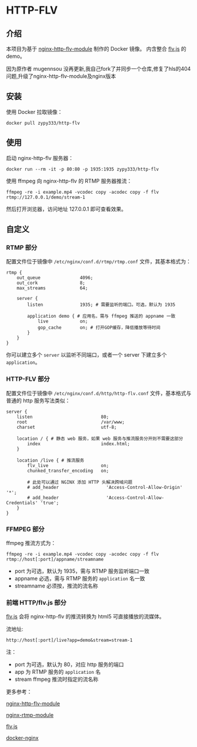# HTTP-FLV

## 介绍

本项目为基于 [nginx-http-flv-module](https://github.com/winshining/nginx-http-flv-module) 制作的 Docker 镜像。
内含整合 [flv.js](https://github.com/bilibili/flv.js) 的 demo。

因为原作者 mugennsou 没再更新,我自己fork了并同步一个仓库,修复了hls的404问题,升级了nginx-http-flv-module及nginx版本

## 安装

使用 Docker 拉取镜像：

```shell
docker pull zypy333/http-flv
```

 
## 使用

启动 nginx-http-flv 服务器：

```shell
docker run --rm -it -p 80:80 -p 1935:1935 zypy333/http-flv
```

使用 ffmpeg 向 nginx-http-flv 的 RTMP 服务器推流：

```shell
ffmpeg -re -i example.mp4 -vcodec copy -acodec copy -f flv rtmp://127.0.0.1/demo/stream-1
```

然后打开浏览器，访问地址 127.0.0.1 即可查看效果。

## 自定义

### RTMP 部分

配置文件位于镜像中 `/etc/nginx/conf.d/rtmp/rtmp.conf` 文件，其基本格式为：

```nginx
rtmp {
    out_queue               4096;
    out_cork                8;
    max_streams             64;

    server {
        listen              1935; # 需要监听的端口。可选，默认为 1935

        application demo { # 应用名，需与 ffmpeg 推送的 appname 一致
            live            on;
            gop_cache       on; # 打开GOP缓存，降低播放等待时间
        }
    }
}

```

你可以建立多个 `server` 以监听不同端口，或者一个 server 下建立多个 `application`。

### HTTP-FLV 部分

配置文件位于镜像中 `/etc/nginx/conf.d/http/http-flv.conf` 文件，基本格式与普通的 http 服务写法类似：

```nginx
server {
    listen                          80;
    root                            /var/www;
    charset                         utf-8;

    location / { # 静态 web 服务，如果 web 服务与推流服务分开则不需要这部分
        index                       index.html;
    }

    location /live { # 推流服务
        flv_live                    on;
        chunked_transfer_encoding   on;

        # 此处可以通过 NGINX 添加 HTTP 头解决跨域问题
        # add_header                  'Access-Control-Allow-Origin' '*';
        # add_header                  'Access-Control-Allow-Credentials' 'true';
    }
}
```

### FFMPEG 部分

ffmpeg 推流方式为：

```shell
ffmpeg -re -i example.mp4 -vcodec copy -acodec copy -f flv rtmp://host[:port]/appname/streamname
```

- port 为可选，默认为 1935，需与 RTMP 服务监听端口一致
- appname 必选，需与 RTMP 服务的 `application` 名一致
- streamname 必须按，推流的流名称

### 前端 HTTP/flv.js 部分

[flv.js](https://github.com/bilibili/flv.js) 会将 nginx-http-flv 的推流转换为 html5 可直接播放的流媒体。

流地址:

```
http://host[:port]/live?app=demo&stream=stream-1
```

注：

- port 为可选，默认为 80，对应 http 服务的端口
- app 为 RTMP 服务的 `application` 名
- stream ffmpeg 推流时指定的流名称

更多参考：

[nginx-http-flv-module](https://github.com/winshining/nginx-http-flv-module)

[nginx-rtmp-module](https://github.com/arut/nginx-rtmp-module)

[flv.js](https://github.com/bilibili/flv.js)

[docker-nginx](https://github.com/nginxinc/docker-nginx)
